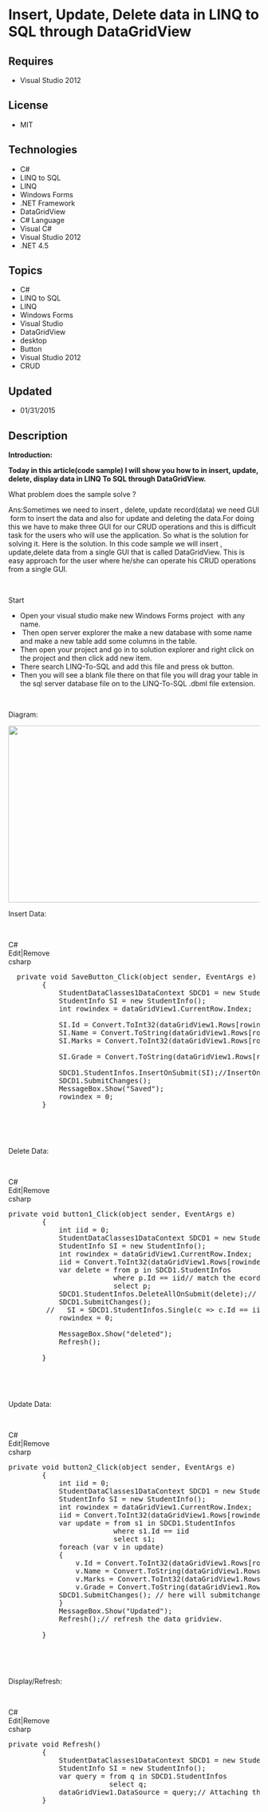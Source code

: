 # Insert, Update, Delete data in LINQ to SQL through DataGridView
## Requires
- Visual Studio 2012
## License
- MIT
## Technologies
- C#
- LINQ to SQL
- LINQ
- Windows Forms
- .NET Framework
- DataGridView
- C# Language
- Visual C#
- Visual Studio 2012
- .NET 4.5
## Topics
- C#
- LINQ to SQL
- LINQ
- Windows Forms
- Visual Studio
- DataGridView
- desktop
- Button
- Visual Studio 2012
- CRUD
## Updated
- 01/31/2015
## Description

<p><strong>Introduction:</strong></p>
<p><strong>Today in this article(code sample) I will show you how to in insert, update, delete, display data in LINQ To SQL through DataGridView.</strong><strong>&nbsp;</strong></p>
<p>What problem does the sample solve ?</p>
<p>Ans:Sometimes we need to insert , delete, update record(data) we need GUI &nbsp;form to insert the data and also for update and deleting the data.For doing this we have to make three GUI for our CRUD operations and this is difficult task for the users who
 will use the application. So what is the solution for solving it. Here is the solution. In this code sample we will insert , update,delete data from a single GUI that is called DataGridView. This is easy approach for the user where he/she can operate his CRUD
 operations from a single GUI.</p>
<p>&nbsp;</p>
<p>Start</p>
<ul>
<li>Open your visual studio make new Windows Forms project&nbsp; with any name. </li><li>&nbsp;Then open server explorer the make a new database with some name and make a new table add some columns in the table.
</li><li>Then open your project and go in to solution explorer and right click on the project and then click add new item.
</li><li>There search LINQ-To-SQL and add this file and press ok button. </li><li>Then you will see a blank file there on that file you will drag your table in the sql server database file on to the LINQ-To-SQL .dbml file extension.
</li></ul>
<p>&nbsp;</p>
<p>Diagram:</p>
<p><img id="133239" src="https://i1.code.msdn.s-msft.com/insert-update-delete-data-f39f431c/image/file/133239/1/linq-to-sql.jpg" alt="" width="624" height="354"></p>
<p>Insert Data:</p>
<p>&nbsp;</p>
<div class="scriptcode">
<div class="pluginEditHolder" pluginCommand="mceScriptCode">
<div class="title"><span>C#</span></div>
<div class="pluginLinkHolder"><span class="pluginEditHolderLink">Edit</span>|<span class="pluginRemoveHolderLink">Remove</span></div>
<span class="hidden">csharp</span>

<div class="preview">
<pre class="js">&nbsp;&nbsp;private&nbsp;<span class="js__operator">void</span>&nbsp;SaveButton_Click(object&nbsp;sender,&nbsp;EventArgs&nbsp;e)&nbsp;
&nbsp;&nbsp;&nbsp;&nbsp;&nbsp;&nbsp;&nbsp;&nbsp;<span class="js__brace">{</span>&nbsp;
&nbsp;&nbsp;&nbsp;&nbsp;&nbsp;&nbsp;&nbsp;&nbsp;&nbsp;&nbsp;&nbsp;&nbsp;StudentDataClasses1DataContext&nbsp;SDCD1&nbsp;=&nbsp;<span class="js__operator">new</span>&nbsp;StudentDataClasses1DataContext(@<span class="js__string">&quot;Data&nbsp;Source=(LocalDB)\v11.0;AttachDbFilename=c:\users\ehtesham&nbsp;mehmood\documents\visual&nbsp;studio&nbsp;2012\Projects\FP1\FP1\abc.mdf;Integrated&nbsp;Security=True;Connect&nbsp;Timeout=30&quot;</span>);&nbsp;
&nbsp;&nbsp;&nbsp;&nbsp;&nbsp;&nbsp;&nbsp;&nbsp;&nbsp;&nbsp;&nbsp;&nbsp;StudentInfo&nbsp;SI&nbsp;=&nbsp;<span class="js__operator">new</span>&nbsp;StudentInfo();&nbsp;
&nbsp;&nbsp;&nbsp;&nbsp;&nbsp;&nbsp;&nbsp;&nbsp;&nbsp;&nbsp;&nbsp;&nbsp;int&nbsp;rowindex&nbsp;=&nbsp;dataGridView1.CurrentRow.Index;&nbsp;&nbsp;<span class="js__sl_comment">//&nbsp;here&nbsp;rowindex&nbsp;will&nbsp;get&nbsp;through&nbsp;currentrow&nbsp;property&nbsp;of&nbsp;datagridview.</span>&nbsp;
&nbsp;
&nbsp;&nbsp;&nbsp;&nbsp;&nbsp;&nbsp;&nbsp;&nbsp;&nbsp;&nbsp;&nbsp;&nbsp;SI.Id&nbsp;=&nbsp;Convert.ToInt32(dataGridView1.Rows[rowindex].Cells[<span class="js__num">0</span>].Value);&nbsp;
&nbsp;&nbsp;&nbsp;&nbsp;&nbsp;&nbsp;&nbsp;&nbsp;&nbsp;&nbsp;&nbsp;&nbsp;SI.Name&nbsp;=&nbsp;Convert.ToString(dataGridView1.Rows[rowindex].Cells[<span class="js__num">1</span>].Value);&nbsp;
&nbsp;&nbsp;&nbsp;&nbsp;&nbsp;&nbsp;&nbsp;&nbsp;&nbsp;&nbsp;&nbsp;&nbsp;SI.Marks&nbsp;=&nbsp;Convert.ToInt32(dataGridView1.Rows[rowindex].Cells[<span class="js__num">2</span>].Value);&nbsp;
&nbsp;
&nbsp;&nbsp;&nbsp;&nbsp;&nbsp;&nbsp;&nbsp;&nbsp;&nbsp;&nbsp;&nbsp;&nbsp;SI.Grade&nbsp;=&nbsp;Convert.ToString(dataGridView1.Rows[rowindex].Cells[<span class="js__num">3</span>].Value);&nbsp;
&nbsp;
&nbsp;&nbsp;&nbsp;&nbsp;&nbsp;&nbsp;&nbsp;&nbsp;&nbsp;&nbsp;&nbsp;&nbsp;SDCD1.StudentInfos.InsertOnSubmit(SI);<span class="js__sl_comment">//InsertOnSubmit&nbsp;queries&nbsp;will&nbsp;automatic&nbsp;call&nbsp;thats&nbsp;the&nbsp;data&nbsp;context&nbsp;class&nbsp;handle&nbsp;it.</span>&nbsp;
&nbsp;&nbsp;&nbsp;&nbsp;&nbsp;&nbsp;&nbsp;&nbsp;&nbsp;&nbsp;&nbsp;&nbsp;SDCD1.SubmitChanges();&nbsp;
&nbsp;&nbsp;&nbsp;&nbsp;&nbsp;&nbsp;&nbsp;&nbsp;&nbsp;&nbsp;&nbsp;&nbsp;MessageBox.Show(<span class="js__string">&quot;Saved&quot;</span>);&nbsp;
&nbsp;&nbsp;&nbsp;&nbsp;&nbsp;&nbsp;&nbsp;&nbsp;&nbsp;&nbsp;&nbsp;&nbsp;rowindex&nbsp;=&nbsp;<span class="js__num">0</span>;&nbsp;
&nbsp;&nbsp;&nbsp;&nbsp;&nbsp;&nbsp;&nbsp;&nbsp;<span class="js__brace">}</span>&nbsp;
</pre>
</div>
</div>
</div>
<div class="endscriptcode">&nbsp;</div>
<p>&nbsp;</p>
<p>Delete Data:</p>
<p>&nbsp;</p>
<div class="scriptcode">
<div class="pluginEditHolder" pluginCommand="mceScriptCode">
<div class="title"><span>C#</span></div>
<div class="pluginLinkHolder"><span class="pluginEditHolderLink">Edit</span>|<span class="pluginRemoveHolderLink">Remove</span></div>
<span class="hidden">csharp</span>

<div class="preview">
<pre class="js">private&nbsp;<span class="js__operator">void</span>&nbsp;button1_Click(object&nbsp;sender,&nbsp;EventArgs&nbsp;e)&nbsp;
&nbsp;&nbsp;&nbsp;&nbsp;&nbsp;&nbsp;&nbsp;&nbsp;<span class="js__brace">{</span>&nbsp;
&nbsp;&nbsp;&nbsp;&nbsp;&nbsp;&nbsp;&nbsp;&nbsp;&nbsp;&nbsp;&nbsp;&nbsp;int&nbsp;iid&nbsp;=&nbsp;<span class="js__num">0</span>;&nbsp;
&nbsp;&nbsp;&nbsp;&nbsp;&nbsp;&nbsp;&nbsp;&nbsp;&nbsp;&nbsp;&nbsp;&nbsp;StudentDataClasses1DataContext&nbsp;SDCD1&nbsp;=&nbsp;<span class="js__operator">new</span>&nbsp;StudentDataClasses1DataContext(@<span class="js__string">&quot;Data&nbsp;Source=(LocalDB)\v11.0;AttachDbFilename=c:\users\ehtesham&nbsp;mehmood\documents\visual&nbsp;studio&nbsp;2012\Projects\FP1\FP1\abc.mdf;Integrated&nbsp;Security=True;Connect&nbsp;Timeout=30&quot;</span>);&nbsp;
&nbsp;&nbsp;&nbsp;&nbsp;&nbsp;&nbsp;&nbsp;&nbsp;&nbsp;&nbsp;&nbsp;&nbsp;StudentInfo&nbsp;SI&nbsp;=&nbsp;<span class="js__operator">new</span>&nbsp;StudentInfo();&nbsp;
&nbsp;&nbsp;&nbsp;&nbsp;&nbsp;&nbsp;&nbsp;&nbsp;&nbsp;&nbsp;&nbsp;&nbsp;int&nbsp;rowindex&nbsp;=&nbsp;dataGridView1.CurrentRow.Index;&nbsp;&nbsp;<span class="js__sl_comment">//&nbsp;here&nbsp;rowindex&nbsp;will&nbsp;get&nbsp;through&nbsp;currentrow&nbsp;property&nbsp;of&nbsp;datagridview.</span>&nbsp;
&nbsp;&nbsp;&nbsp;&nbsp;&nbsp;&nbsp;&nbsp;&nbsp;&nbsp;&nbsp;&nbsp;&nbsp;iid&nbsp;=&nbsp;Convert.ToInt32(dataGridView1.Rows[rowindex].Cells[<span class="js__num">0</span>].Value);&nbsp;
&nbsp;&nbsp;&nbsp;&nbsp;&nbsp;&nbsp;&nbsp;&nbsp;&nbsp;&nbsp;&nbsp;&nbsp;<span class="js__statement">var</span>&nbsp;<span class="js__operator">delete</span>&nbsp;=&nbsp;from&nbsp;p&nbsp;<span class="js__operator">in</span>&nbsp;SDCD1.StudentInfos&nbsp;
&nbsp;&nbsp;&nbsp;&nbsp;&nbsp;&nbsp;&nbsp;&nbsp;&nbsp;&nbsp;&nbsp;&nbsp;&nbsp;&nbsp;&nbsp;&nbsp;&nbsp;&nbsp;&nbsp;&nbsp;&nbsp;&nbsp;&nbsp;&nbsp;&nbsp;where&nbsp;p.Id&nbsp;==&nbsp;iid//&nbsp;match&nbsp;the&nbsp;ecords.&nbsp;
&nbsp;&nbsp;&nbsp;&nbsp;&nbsp;&nbsp;&nbsp;&nbsp;&nbsp;&nbsp;&nbsp;&nbsp;&nbsp;&nbsp;&nbsp;&nbsp;&nbsp;&nbsp;&nbsp;&nbsp;&nbsp;&nbsp;&nbsp;&nbsp;&nbsp;select&nbsp;p;&nbsp;
&nbsp;&nbsp;&nbsp;&nbsp;&nbsp;&nbsp;&nbsp;&nbsp;&nbsp;&nbsp;&nbsp;&nbsp;SDCD1.StudentInfos.DeleteAllOnSubmit(<span class="js__operator">delete</span>);<span class="js__sl_comment">//&nbsp;DeleteAllOnSubmit&nbsp;function&nbsp;will&nbsp;call&nbsp;and&nbsp;queries&nbsp;will&nbsp;automatic&nbsp;call&nbsp;thats&nbsp;the&nbsp;data&nbsp;context&nbsp;class&nbsp;handle&nbsp;it.</span>&nbsp;
&nbsp;&nbsp;&nbsp;&nbsp;&nbsp;&nbsp;&nbsp;&nbsp;&nbsp;&nbsp;&nbsp;&nbsp;SDCD1.SubmitChanges();&nbsp;
&nbsp;&nbsp;&nbsp;&nbsp;&nbsp;&nbsp;&nbsp;&nbsp;&nbsp;<span class="js__sl_comment">//&nbsp;&nbsp;&nbsp;SI&nbsp;=&nbsp;SDCD1.StudentInfos.Single(c&nbsp;=&gt;&nbsp;c.Id&nbsp;==&nbsp;iid);&nbsp;&nbsp;&nbsp;</span>&nbsp;
&nbsp;&nbsp;&nbsp;&nbsp;&nbsp;&nbsp;&nbsp;&nbsp;&nbsp;&nbsp;&nbsp;&nbsp;rowindex&nbsp;=&nbsp;<span class="js__num">0</span>;&nbsp;
&nbsp;
&nbsp;&nbsp;&nbsp;&nbsp;&nbsp;&nbsp;&nbsp;&nbsp;&nbsp;&nbsp;&nbsp;&nbsp;MessageBox.Show(<span class="js__string">&quot;deleted&quot;</span>);&nbsp;
&nbsp;&nbsp;&nbsp;&nbsp;&nbsp;&nbsp;&nbsp;&nbsp;&nbsp;&nbsp;&nbsp;&nbsp;Refresh();&nbsp;
&nbsp;
&nbsp;&nbsp;&nbsp;&nbsp;&nbsp;&nbsp;&nbsp;&nbsp;<span class="js__brace">}</span>&nbsp;
</pre>
</div>
</div>
</div>
<div class="endscriptcode">&nbsp;</div>
<p>&nbsp;</p>
<p>Update Data:</p>
<p>&nbsp;</p>
<div class="scriptcode">
<div class="pluginEditHolder" pluginCommand="mceScriptCode">
<div class="title"><span>C#</span></div>
<div class="pluginLinkHolder"><span class="pluginEditHolderLink">Edit</span>|<span class="pluginRemoveHolderLink">Remove</span></div>
<span class="hidden">csharp</span>

<div class="preview">
<pre class="js">private&nbsp;<span class="js__operator">void</span>&nbsp;button2_Click(object&nbsp;sender,&nbsp;EventArgs&nbsp;e)&nbsp;
&nbsp;&nbsp;&nbsp;&nbsp;&nbsp;&nbsp;&nbsp;&nbsp;<span class="js__brace">{</span>&nbsp;
&nbsp;&nbsp;&nbsp;&nbsp;&nbsp;&nbsp;&nbsp;&nbsp;&nbsp;&nbsp;&nbsp;&nbsp;int&nbsp;iid&nbsp;=&nbsp;<span class="js__num">0</span>;&nbsp;
&nbsp;&nbsp;&nbsp;&nbsp;&nbsp;&nbsp;&nbsp;&nbsp;&nbsp;&nbsp;&nbsp;&nbsp;StudentDataClasses1DataContext&nbsp;SDCD1&nbsp;=&nbsp;<span class="js__operator">new</span>&nbsp;StudentDataClasses1DataContext(@<span class="js__string">&quot;Data&nbsp;Source=(LocalDB)\v11.0;AttachDbFilename=c:\users\ehtesham&nbsp;mehmood\documents\visual&nbsp;studio&nbsp;2012\Projects\FP1\FP1\abc.mdf;Integrated&nbsp;Security=True;Connect&nbsp;Timeout=30&quot;</span>);&nbsp;
&nbsp;&nbsp;&nbsp;&nbsp;&nbsp;&nbsp;&nbsp;&nbsp;&nbsp;&nbsp;&nbsp;&nbsp;StudentInfo&nbsp;SI&nbsp;=&nbsp;<span class="js__operator">new</span>&nbsp;StudentInfo();&nbsp;
&nbsp;&nbsp;&nbsp;&nbsp;&nbsp;&nbsp;&nbsp;&nbsp;&nbsp;&nbsp;&nbsp;&nbsp;int&nbsp;rowindex&nbsp;=&nbsp;dataGridView1.CurrentRow.Index;&nbsp;&nbsp;&nbsp;<span class="js__sl_comment">//&nbsp;here&nbsp;rowindex&nbsp;will&nbsp;get&nbsp;through&nbsp;currentrow&nbsp;property&nbsp;of&nbsp;datagridview.</span>&nbsp;
&nbsp;&nbsp;&nbsp;&nbsp;&nbsp;&nbsp;&nbsp;&nbsp;&nbsp;&nbsp;&nbsp;&nbsp;iid&nbsp;=&nbsp;Convert.ToInt32(dataGridView1.Rows[rowindex].Cells[<span class="js__num">0</span>].Value);&nbsp;
&nbsp;&nbsp;&nbsp;&nbsp;&nbsp;&nbsp;&nbsp;&nbsp;&nbsp;&nbsp;&nbsp;&nbsp;<span class="js__statement">var</span>&nbsp;update&nbsp;=&nbsp;from&nbsp;s1&nbsp;<span class="js__operator">in</span>&nbsp;SDCD1.StudentInfos&nbsp;
&nbsp;&nbsp;&nbsp;&nbsp;&nbsp;&nbsp;&nbsp;&nbsp;&nbsp;&nbsp;&nbsp;&nbsp;&nbsp;&nbsp;&nbsp;&nbsp;&nbsp;&nbsp;&nbsp;&nbsp;&nbsp;&nbsp;&nbsp;&nbsp;&nbsp;where&nbsp;s1.Id&nbsp;==&nbsp;iid&nbsp;
&nbsp;&nbsp;&nbsp;&nbsp;&nbsp;&nbsp;&nbsp;&nbsp;&nbsp;&nbsp;&nbsp;&nbsp;&nbsp;&nbsp;&nbsp;&nbsp;&nbsp;&nbsp;&nbsp;&nbsp;&nbsp;&nbsp;&nbsp;&nbsp;&nbsp;select&nbsp;s1;&nbsp;
&nbsp;&nbsp;&nbsp;&nbsp;&nbsp;&nbsp;&nbsp;&nbsp;&nbsp;&nbsp;&nbsp;&nbsp;foreach&nbsp;(<span class="js__statement">var</span>&nbsp;v&nbsp;<span class="js__operator">in</span>&nbsp;update)&nbsp;
&nbsp;&nbsp;&nbsp;&nbsp;&nbsp;&nbsp;&nbsp;&nbsp;&nbsp;&nbsp;&nbsp;&nbsp;<span class="js__brace">{</span>&nbsp;
&nbsp;&nbsp;&nbsp;&nbsp;&nbsp;&nbsp;&nbsp;&nbsp;&nbsp;&nbsp;&nbsp;&nbsp;&nbsp;&nbsp;&nbsp;&nbsp;v.Id&nbsp;=&nbsp;Convert.ToInt32(dataGridView1.Rows[rowindex].Cells[<span class="js__num">0</span>].Value);&nbsp;
&nbsp;&nbsp;&nbsp;&nbsp;&nbsp;&nbsp;&nbsp;&nbsp;&nbsp;&nbsp;&nbsp;&nbsp;&nbsp;&nbsp;&nbsp;&nbsp;v.Name&nbsp;=&nbsp;Convert.ToString(dataGridView1.Rows[rowindex].Cells[<span class="js__num">1</span>].Value);&nbsp;
&nbsp;&nbsp;&nbsp;&nbsp;&nbsp;&nbsp;&nbsp;&nbsp;&nbsp;&nbsp;&nbsp;&nbsp;&nbsp;&nbsp;&nbsp;&nbsp;v.Marks&nbsp;=&nbsp;Convert.ToInt32(dataGridView1.Rows[rowindex].Cells[<span class="js__num">2</span>].Value);&nbsp;
&nbsp;&nbsp;&nbsp;&nbsp;&nbsp;&nbsp;&nbsp;&nbsp;&nbsp;&nbsp;&nbsp;&nbsp;&nbsp;&nbsp;&nbsp;&nbsp;v.Grade&nbsp;=&nbsp;Convert.ToString(dataGridView1.Rows[rowindex].Cells[<span class="js__num">3</span>].Value);&nbsp;
&nbsp;&nbsp;&nbsp;&nbsp;&nbsp;&nbsp;&nbsp;&nbsp;&nbsp;&nbsp;&nbsp;&nbsp;SDCD1.SubmitChanges();&nbsp;<span class="js__sl_comment">//&nbsp;here&nbsp;will&nbsp;submitchanges&nbsp;function&nbsp;call&nbsp;and&nbsp;queries&nbsp;will&nbsp;automatic&nbsp;call.</span>&nbsp;
&nbsp;&nbsp;&nbsp;&nbsp;&nbsp;&nbsp;&nbsp;&nbsp;&nbsp;&nbsp;&nbsp;&nbsp;<span class="js__brace">}</span>&nbsp;
&nbsp;&nbsp;&nbsp;&nbsp;&nbsp;&nbsp;&nbsp;&nbsp;&nbsp;&nbsp;&nbsp;&nbsp;MessageBox.Show(<span class="js__string">&quot;Updated&quot;</span>);&nbsp;
&nbsp;&nbsp;&nbsp;&nbsp;&nbsp;&nbsp;&nbsp;&nbsp;&nbsp;&nbsp;&nbsp;&nbsp;Refresh();<span class="js__sl_comment">//&nbsp;refresh&nbsp;the&nbsp;data&nbsp;gridview.</span>&nbsp;
&nbsp;
&nbsp;&nbsp;&nbsp;&nbsp;&nbsp;&nbsp;&nbsp;&nbsp;<span class="js__brace">}</span>&nbsp;
</pre>
</div>
</div>
</div>
<div class="endscriptcode">&nbsp;</div>
<p>&nbsp;</p>
<p>Display/Refresh:</p>
<p>&nbsp;</p>
<div class="scriptcode">
<div class="pluginEditHolder" pluginCommand="mceScriptCode">
<div class="title"><span>C#</span></div>
<div class="pluginLinkHolder"><span class="pluginEditHolderLink">Edit</span>|<span class="pluginRemoveHolderLink">Remove</span></div>
<span class="hidden">csharp</span>

<div class="preview">
<pre class="js">private&nbsp;<span class="js__operator">void</span>&nbsp;Refresh()&nbsp;
&nbsp;&nbsp;&nbsp;&nbsp;&nbsp;&nbsp;&nbsp;&nbsp;<span class="js__brace">{</span>&nbsp;
&nbsp;&nbsp;&nbsp;&nbsp;&nbsp;&nbsp;&nbsp;&nbsp;&nbsp;&nbsp;&nbsp;&nbsp;StudentDataClasses1DataContext&nbsp;SDCD1&nbsp;=&nbsp;<span class="js__operator">new</span>&nbsp;StudentDataClasses1DataContext(@<span class="js__string">&quot;Data&nbsp;Source=(LocalDB)\v11.0;AttachDbFilename=c:\users\ehtesham&nbsp;mehmood\documents\visual&nbsp;studio&nbsp;2012\Projects\FP1\FP1\abc.mdf;Integrated&nbsp;Security=True;Connect&nbsp;Timeout=30&quot;</span>);&nbsp;
&nbsp;&nbsp;&nbsp;&nbsp;&nbsp;&nbsp;&nbsp;&nbsp;&nbsp;&nbsp;&nbsp;&nbsp;StudentInfo&nbsp;SI&nbsp;=&nbsp;<span class="js__operator">new</span>&nbsp;StudentInfo();&nbsp;
&nbsp;&nbsp;&nbsp;&nbsp;&nbsp;&nbsp;&nbsp;&nbsp;&nbsp;&nbsp;&nbsp;&nbsp;<span class="js__statement">var</span>&nbsp;query&nbsp;=&nbsp;from&nbsp;q&nbsp;<span class="js__operator">in</span>&nbsp;SDCD1.StudentInfos&nbsp;
&nbsp;&nbsp;&nbsp;&nbsp;&nbsp;&nbsp;&nbsp;&nbsp;&nbsp;&nbsp;&nbsp;&nbsp;&nbsp;&nbsp;&nbsp;&nbsp;&nbsp;&nbsp;&nbsp;&nbsp;&nbsp;&nbsp;&nbsp;&nbsp;select&nbsp;q;&nbsp;
&nbsp;&nbsp;&nbsp;&nbsp;&nbsp;&nbsp;&nbsp;&nbsp;&nbsp;&nbsp;&nbsp;&nbsp;dataGridView1.DataSource&nbsp;=&nbsp;query;<span class="js__sl_comment">//&nbsp;Attaching&nbsp;the&nbsp;all&nbsp;data&nbsp;with&nbsp;Datagridview</span>&nbsp;
&nbsp;&nbsp;&nbsp;&nbsp;&nbsp;&nbsp;&nbsp;&nbsp;<span class="js__brace">}</span>&nbsp;
</pre>
</div>
</div>
</div>
<div class="endscriptcode">&nbsp;</div>
<p>&nbsp;</p>
<h1><em style="font-size:10px">&nbsp;&nbsp;</em></h1>
